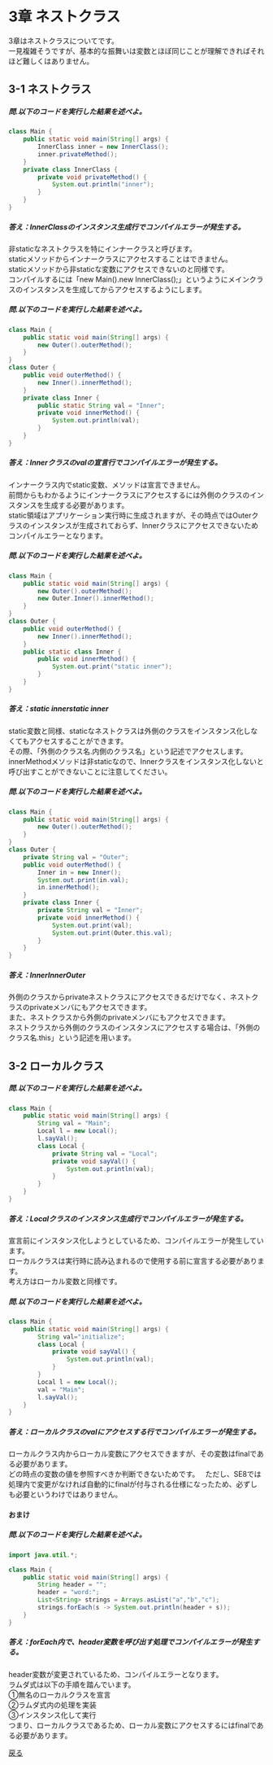 # 3章 ネストクラス
3章はネストクラスについてです。  
一見複雑そうですが、基本的な振舞いは変数とほぼ同じことが理解できればそれほど難しくはありません。
## 3-1 ネストクラス
##### 問.以下のコードを実行した結果を述べよ。
```java
class Main {
    public static void main(String[] args) {
        InnerClass inner = new InnerClass();
        inner.privateMethod();
    }
    private class InnerClass {
        private void privateMethod() {
            System.out.println("inner");
        }
    }
}
```  
##### 答え：InnerClassのインスタンス生成行でコンパイルエラーが発生する。  

非staticなネストクラスを特にインナークラスと呼びます。  
staticメソッドからインナークラスにアクセスすることはできません。  
staticメソッドから非staticな変数にアクセスできないのと同様です。  
コンパイルするには「new Main().new InnerClass();」というようにメインクラスのインスタンスを生成してからアクセスするようにします。
##### 問.以下のコードを実行した結果を述べよ。
```java
class Main {
    public static void main(String[] args) {
        new Outer().outerMethod();
    }
}
class Outer {
    public void outerMethod() {
        new Inner().innerMethod();
    }
    private class Inner {
        public static String val = "Inner";
        private void innerMethod() {
            System.out.println(val);
        }
    }
}
```  
##### 答え：Innerクラスのvalの宣言行でコンパイルエラーが発生する。 
  
インナークラス内でstatic変数、メソッドは宣言できません。  
前問からもわかるようにインナークラスにアクセスするには外側のクラスのインスタンスを生成する必要があります。  
static領域はアプリケーション実行時に生成されますが、その時点ではOuterクラスのインスタンスが生成されておらず、Innerクラスにアクセスできないためコンパイルエラーとなります。

##### 問.以下のコードを実行した結果を述べよ。
```java
class Main {
    public static void main(String[] args) {
        new Outer().outerMethod();
        new Outer.Inner().innerMethod();
    }
}
class Outer {
    public void outerMethod() {
        new Inner().innerMethod();
    }
    public static class Inner {
        public void innerMethod() {
            System.out.print("static inner");
        }
    }
}
```
##### 答え：static innerstatic inner  

static変数と同様、staticなネストクラスは外側のクラスをインスタンス化しなくてもアクセスすることができます。  
その際、「外側のクラス名.内側のクラス名」という記述でアクセスします。  
innerMethodメソッドは非staticなので、Innerクラスをインスタンス化しないと呼び出すことができないことに注意してください。  

##### 問.以下のコードを実行した結果を述べよ。
```java
class Main {
    public static void main(String[] args) {
        new Outer().outerMethod();
    }
}
class Outer {
    private String val = "Outer";
    public void outerMethod() {
        Inner in = new Inner();
        System.out.print(in.val);
        in.innerMethod();
    }
    private class Inner {
        private String val = "Inner";
        private void innerMethod() {
            System.out.print(val);
            System.out.print(Outer.this.val);
        }
    }
}
```
##### 答え：InnerInnerOuter  

外側のクラスからprivateネストクラスにアクセスできるだけでなく、ネストクラスのprivateメンバにもアクセスできます。  
また、ネストクラスから外側のprivateメンバにもアクセスできます。  
ネストクラスから外側のクラスのインスタンスにアクセスする場合は、「外側のクラス名.this」という記述を用います。  

## 3-2 ローカルクラス
##### 問.以下のコードを実行した結果を述べよ。
```java
class Main {
    public static void main(String[] args) {
        String val = "Main";
        Local l = new Local();
        l.sayVal();
        class Local {
            private String val = "Local";
            private void sayVal() {
                System.out.println(val);
            }
        }
    }
}
```
##### 答え：Localクラスのインスタンス生成行でコンパイルエラーが発生する。  

宣言前にインスタンス化しようとしているため、コンパイルエラーが発生しています。  
ローカルクラスは実行時に読み込まれるので使用する前に宣言する必要があります。  
考え方はローカル変数と同様です。  

##### 問.以下のコードを実行した結果を述べよ。
```java
class Main {
    public static void main(String[] args) {
        String val="initialize";
        class Local {
            private void sayVal() {
                System.out.println(val);
            }
        }
        Local l = new Local();
        val = "Main";
        l.sayVal();
    }
}
```
##### 答え：ローカルクラスのvalにアクセスする行でコンパイルエラーが発生する。

ローカルクラス内からローカル変数にアクセスできますが、その変数はfinalである必要があります。  
どの時点の変数の値を参照すべきか判断できないためです。  
ただし、SE8では処理内で変更がなければ自動的にfinalが付与される仕様になったため、必ずしも必要というわけではありません。
#### おまけ
##### 問.以下のコードを実行した結果を述べよ。
```java
import java.util.*;

class Main {
    public static void main(String[] args) {
        String header = "";
        header = "word:";
        List<String> strings = Arrays.asList("a","b","c");
        strings.forEach(s -> System.out.println(header + s));
    }
}
```
##### 答え：forEach内で、header変数を呼び出す処理でコンパイルエラーが発生する。

header変数が変更されているため、コンパイルエラーとなります。  
ラムダ式は以下の手順を踏んでいます。  
①無名のローカルクラスを宣言  
②ラムダ式内の処理を実装  
③インスタンス化して実行  
つまり、ローカルクラスであるため、ローカル変数にアクセスするにはfinalである必要があります。  

[戻る](https://github.com/sanotyan1202/JavaGold)
